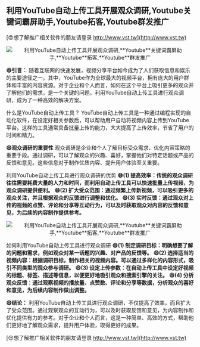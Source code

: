 ## **利用YouTube自动上传工具开展观众调研,**Youtube**关键词霸屏助手,**Youtube**拓客,**Youtube**群发推广**

[😍想了解推广相关软件的朋友请登录 http://www.vst.tw](http://www.vst.tw)

 <center><img src="https://vst.tw/MP4/tuiguang/png/5.png" alt="利用YouTube自动上传工具开展观众调研,**Youtube**关键词霸屏助手,**Youtube**拓客,**Youtube**群发推广"></center>

**😄引言：**
随着互联网的快速发展，视频分享平台如今成为了人们获取信息和娱乐的主要途径之一。其中，YouTube作为全球最大的视频平台，拥有庞大的用户群体和丰富的内容资源。对于企业和个人而言，如何在这个平台上吸引更多的观众并了解他们的需求，是一个关键的问题。利用YouTube自动上传工具进行观众调研，成为了一种高效的解决方案。

什么是YouTube自动上传工具？
YouTube自动上传工具是一种通过编程实现的自动化软件，在设定好相关参数后，可以帮助用户自动将视频内容上传到YouTube平台。这样的工具通常具备批量上传的能力，大大提高了上传效率，节省了用户的时间和精力。

**😄观众调研的重要性**
观众调研是企业和个人了解目标受众需求、优化内容策略的重要手段。通过调研，可以了解观众的兴趣、喜好，掌握他们对特定话题或产品的反馈和意见。这些信息对于制作优质内容、提升用户体验至关重要。

利用YouTube自动上传工具进行观众调研的优势
**😄(1) 提高效率：传统的观众调研往往需要耗费大量的人力和时间，而利用自动上传工具可以快速批量上传视频，为观众调研提供便利。**
**😄(2) 扩大受众范围：通过频繁上传新视频，可以吸引更多的观众关注，并且根据观众的反馈进行调整和优化。**
**😄(3) 实时反馈：通过观众对上传的视频的点赞、评论和分享等互动行为，可以及时获取观众对内容的反馈和意见，为后续的内容制作提供参考。**

 <center><img src="https://vst.tw/MP4/tuiguang/png/8.png" alt="利用YouTube自动上传工具开展观众调研,**Youtube**关键词霸屏助手,**Youtube**拓客,**Youtube**群发推广"></center>

如何利用YouTube自动上传工具进行观众调研
**😄(1) 制定调研目标：明确想要了解的问题和需求，例如观众对某一话题的兴趣、对产品的反馈等。**
**😄(2) 选择适当的视频内容：根据调研目标，制作相关的视频内容。可以通过多样化的内容形式，吸引不同类型的观众参与调研。**
**😄(3) 设定上传参数：在自动上传工具中设定好视频的标题、标签、描述等信息，以便更好地吸引观众和搜索引擎的关注。**
**😄(4) 分析观众反馈：通过观察视频的播放量、点赞数、评论和分享等数据，分析观众的喜好和意见，为后续内容制作做出调整。**

**😄结论：**
利用YouTube自动上传工具进行观众调研，不仅提高了效率，而且扩大了受众范围。通过观察观众的互动行为，可以及时获取反馈和意见，为内容制作和优化提供有力的参考。对于企业和个人而言，这是一种简单、高效的方式，帮助他们更好地了解观众需求，提升用户体验，取得更好的成果。

[😍想了解推广相关软件的朋友请登录 http://www.vst.tw](http://www.vst.tw)



